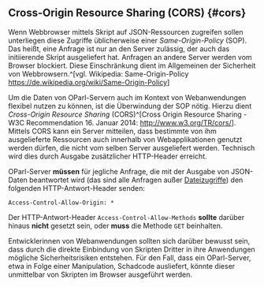 ## Cross-Origin Resource Sharing (CORS) {#cors}

Wenn Webbrowser mittels Skript auf JSON-Ressourcen zugreifen sollen unterliegen diese Zugriffe üblicherweise einer *Same-Origin-Policy* (SOP). Das heißt, eine Anfrage ist nur an den Server zulässig, der auch das initiierende Skript ausgeliefert hat. Anfragen an andere Server werden vom Browser blockiert. Diese Einschränkung dient im Allgemeinen der Sicherheit von Webbrowsern.^[vgl. Wikipedia: Same-Origin-Policy <https://de.wikipedia.org/wiki/Same-Origin-Policy>]

Um die Daten von OParl-Servern auch im Kontext von Webanwendungen flexibel nutzen zu können, ist die Überwindung der SOP nötig. Hierzu dient *Cross-Origin Resource Sharing* (CORS)^[Cross Origin Resource Sharing - W3C Recommendation 16. Januar 2014: <http://www.w3.org/TR/cors/>]. Mittels CORS kann ein Server mitteilen, dass bestimmte von ihm ausgelieferte Ressourcen auch innerhalb von Webapplikationen genutzt werden dürfen, die nicht vom selben Server ausgeliefert werden. Technisch wird dies durch Ausgabe zusätzlicher HTTP-Header erreicht.

OParl-Server **müssen** für jegliche Anfrage, die mit der Ausgabe von JSON-Daten beantwortet wird (das sind alle Anfragen außer [Dateizugriffe](#dateizugriff)) den folgenden HTTP-Antwort-Header senden:

    Access-Control-Allow-Origin: *
    

Der HTTP-Antwort-Header `Access-Control-Allow-Methods` **sollte** darüber hinaus **nicht** gesetzt sein, oder **muss** die Methode `GET` beinhalten.

Entwicklerinnen von Webanwendungen sollten sich darüber bewusst sein, dass durch die direkte Einbindung von Skripten Dritter in ihre Anwendungen mögliche Sicherheitsrisiken entstehen. Für den Fall, dass ein OParl-Server, etwa in Folge einer Manipulation, Schadcode ausliefert, könnte dieser unmittelbar von Skripten im Browser ausgeführt werden.